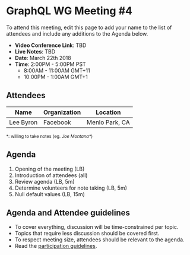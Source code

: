 # GraphQL WG Meeting #4

To attend this meeting, edit this page to add your name to the list of attendees
and include any additions to the Agenda below.

- **Video Conference Link**: TBD
- **Live Notes**: TBD
- **Date**: March 22th 2018
- **Time**: 2:00PM - 5:00PM PST
  - 8:00AM - 11:00AM GMT+11
  - 10:00PM - 1:00AM GMT+1

## Attendees

Name                 | Organization  | Location
-------------------- | ------------- | ----------------------
Lee Byron            | Facebook      | Menlo Park, CA

<small>\*: willing to take notes (eg. <em>Joe Montana*</em>)</small>

## Agenda

1. Opening of the meeting (LB)
1. Introduction of attendees (all)
1. Review agenda (LB, 5m)
1. Determine volunteers for note taking (LB, 5m)
1. Null default values (LB, 15m)

## Agenda and Attendee guidelines

- To cover everything, discussion will be time-constrained per topic.
- Topics that require less discussion should be covered first.
- To respect meeting size, attendees should be relevant to the agenda.
- Read the [participation guidelines](../README.md#participation-guidelines).
